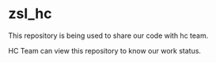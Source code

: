 zsl_hc
======
This repository is being used to share our code with hc team.

HC Team can view this repository to know our work status.
